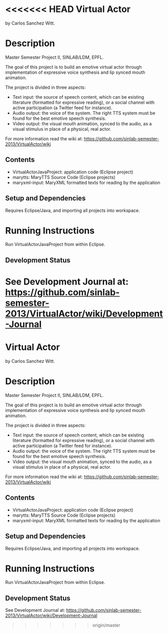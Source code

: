 <<<<<<< HEAD
Virtual Actor
=============

by Carlos Sanchez Witt.

Description
===========

Master Semester Project II, SINLAB/LDM, EPFL.

The goal of this project is to build an emotive virtual actor through implementation of expressive voice synthesis and lip synced mouth animation.

The project is divided in three aspects:

* Text input: the source of speech content, which can be existing literature (formatted for expressive reading), or a social channel with active participation (a Twitter feed for instance).
* Audio output: the voice of the system. The right TTS system must be found for the best emotive speech synthesis.
* Video output: the visual mouth animation, synced to the audio, as a visual stimulus in place of a physical, real actor.

For more information read the wiki at:
https://github.com/sinlab-semester-2013/VirtualActor/wiki

Contents
--------

- VirtualActorJavaProject: application code (Eclipse project)
- marytts: MaryTTS Source Code (Eclipse projects)
- maryxml-input: MaryXML formatted texts for reading by the application

Setup and Dependencies
----------------------

Requires Eclipse/Java, and importing all projects into workspace.

Running Instructions
====================

Run VirtualActorJavaProject from within Eclipse.

Development Status
------------------

See Development Journal at:
https://github.com/sinlab-semester-2013/VirtualActor/wiki/Development-Journal
=======
Virtual Actor
=============

by Carlos Sanchez Witt.

Description
===========

Master Semester Project II, SINLAB/LDM, EPFL.

The goal of this project is to build an emotive virtual actor through implementation of expressive voice synthesis and lip synced mouth animation.

The project is divided in three aspects:

* Text input: the source of speech content, which can be existing literature (formatted for expressive reading), or a social channel with active participation (a Twitter feed for instance).
* Audio output: the voice of the system. The right TTS system must be found for the best emotive speech synthesis.
* Video output: the visual mouth animation, synced to the audio, as a visual stimulus in place of a physical, real actor.

For more information read the wiki at:
https://github.com/sinlab-semester-2013/VirtualActor/wiki

Contents
--------

- VirtualActorJavaProject: application code (Eclipse project)
- marytts: MaryTTS Source Code (Eclipse projects)
- maryxml-input: MaryXML formatted texts for reading by the application

Setup and Dependencies
----------------------

Requires Eclipse/Java, and importing all projects into workspace.

Running Instructions
====================

Run VirtualActorJavaProject from within Eclipse.

Development Status
------------------

See Development Journal at:
https://github.com/sinlab-semester-2013/VirtualActor/wiki/Development-Journal
>>>>>>> origin/master
